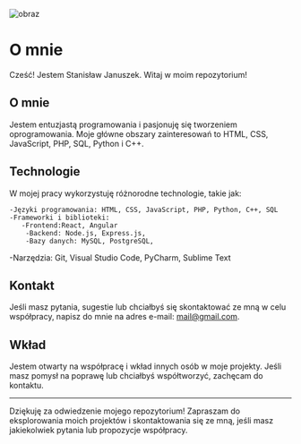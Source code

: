 ![obraz](https://github.com/iValkyr/Waluty.pl/assets/132011359/ddfeeee6-6b3e-4597-8c2e-f1dabc4a77a0)
# O mnie

Cześć! Jestem Stanisław Januszek. Witaj w moim repozytorium!

## O mnie

Jestem entuzjastą programowania i pasjonuję się tworzeniem oprogramowania. Moje główne obszary zainteresowań to HTML, CSS, JavaScript, PHP, SQL, Python i C++.

## Technologie

W mojej pracy wykorzystuję różnorodne technologie, takie jak:

    -Języki programowania: HTML, CSS, JavaScript, PHP, Python, C++, SQL
    -Frameworki i biblioteki:
       -Frontend:React, Angular
        -Backend: Node.js, Express.js,
        -Bazy danych: MySQL, PostgreSQL,
   -Narzędzia: Git, Visual Studio Code, PyCharm, Sublime Text


## Kontakt
Jeśli masz pytania, sugestie lub chciałbyś się skontaktować ze mną w celu współpracy, napisz do mnie na adres e-mail: mail@gmail.com.

## Wkład
Jestem otwarty na współpracę i wkład innych osób w moje projekty. Jeśli masz pomysł na poprawę lub chciałbyś współtworzyć, zachęcam do kontaktu.

---

Dziękuję za odwiedzenie mojego repozytorium! Zapraszam do eksplorowania moich projektów i skontaktowania się ze mną, jeśli masz jakiekolwiek pytania lub propozycje współpracy.
